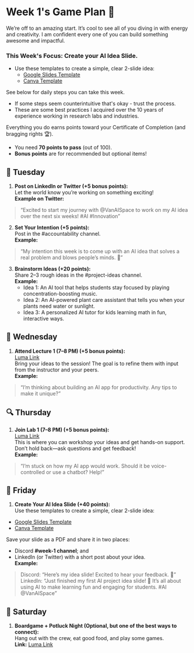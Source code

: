 # Week 1's Game Plan :dart:

We’re off to an amazing start. It’s cool to see all of you diving in with energy and creativity. I am confident every one of you can build something awesome and impactful.

### This Week's Focus: **Create your AI Idea Slide**.
- Use these templates to create a simple, clear 2-slide idea: 
  - [Google Slides Template](https://docs.google.com/presentation/d/1EZI1ySWCyCMXCi3KaqdMxs5I3ftKpQtLtuGKdctFhhs/edit?usp=sharing)
  - [Canva Template](https://www.canva.com/design/DAGYFTaIziU/WldJKTdZnWYTRYCBUEnTkw/view?utm_content=DAGYFTaIziU&utm_campaign=designshare&utm_medium=link&utm_source=publishsharelink&mode=preview)

See below for daily steps you can take this week. 
 - If some steps seem counterintuitive that's okay - trust the process.
 - These are some best practices I acquired over the 10 years of experience working in research labs and industries.

Everything you do earns points toward your Certificate of Completion (and bragging rights :trophy:).  
- You need **70 points to pass** (out of 100).  
- **Bonus points** are for recommended but optional items!

## :star2: Tuesday
1. **Post on LinkedIn or Twitter (+5 bonus points):**  
   Let the world know you’re working on something exciting!  
   **Example on Twitter:**   
> “Excited to start my journey with @VanAISpace to work on my AI idea over the next six weeks! #AI #Innovation”

2. **Set Your Intention (+5 points):**  
   Post in the #accountability channel.  
   **Example:**  
 > “My intention this week is to come up with an AI idea that solves a real problem and blows people’s minds. :star2:”

3. **Brainstorm Ideas (+20 points):**  
   Share 2–3 rough ideas in the #project-ideas channel.  
   **Example:**  
   - Idea 1: An AI tool that helps students stay focused by playing concentration-boosting music.  
   - Idea 2: An AI-powered plant care assistant that tells you when your plants need water or sunlight.  
   - Idea 3: A personalized AI tutor for kids learning math in fun, interactive ways.
  
## :blue_book: Wednesday
1. **Attend Lecture 1 (7–8 PM) (+5 bonus points):**  
   [Luma Link](https://lu.ma/nnqmw2ds)  
   Bring your ideas to the session! The goal is to refine them with input from the instructor and your peers.  
   **Example:**  
> “I’m thinking about building an AI app for productivity. Any tips to make it unique?”

## :mag: Thursday
1. **Join Lab 1 (7–8 PM) (+5 bonus points):**  
   [Luma Link](https://lu.ma/t3aehu18)  
   This is where you can workshop your ideas and get hands-on support. Don’t hold back—ask questions and get feedback!  
   **Example:**  
> “I’m stuck on how my AI app would work. Should it be voice-controlled or use a chatbot? Help!”

## :rocket: Friday
1. **Create Your AI Idea Slide (+40 points):**  
   Use these templates to create a simple, clear 2-slide idea:  
  - [Google Slides Template](https://docs.google.com/presentation/d/1EZI1ySWCyCMXCi3KaqdMxs5I3ftKpQtLtuGKdctFhhs/edit?usp=sharing)
  - [Canva Template](https://www.canva.com/design/DAGYFTaIziU/WldJKTdZnWYTRYCBUEnTkw/view?utm_content=DAGYFTaIziU&utm_campaign=designshare&utm_medium=link&utm_source=publishsharelink&mode=preview)

   Save your slide as a PDF and share it in two places:  
   - Discord **#week-1 channel**; and  
   - LinkedIn (or Twitter) with a short post about your idea.  
   **Example:**  
> Discord: “Here’s my idea slide! Excited to hear your feedback. :rocket:”  
> LinkedIn: “Just finished my first AI project idea slide! :rocket: It’s all about using AI to make learning fun and engaging for students. #AI @VanAISpace”

## :tada: Saturday
1. **Boardgame + Potluck Night (Optional, but one of the best ways to connect):**  
   Hang out with the crew, eat good food, and play some games.  
   **Link:** [Luma Link](https://lu.ma/7edi2eax)
